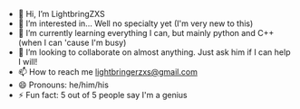 - 👋 Hi, I’m LightbringZXS
- 👀 I’m interested in... Well no specialty yet (I'm very new to this)
- 🌱 I’m currently learning everything I can, but mainly python and C++ (when I can 'cause I'm busy)
- 💞️ I’m looking to collaborate on almost anything. Just ask him if I can help I will!
- 📫 How to reach me lightbringerzxs@gmail.com
- 😄 Pronouns: he/him/his
- ⚡ Fun fact: 5 out of 5 people say I'm a genius
